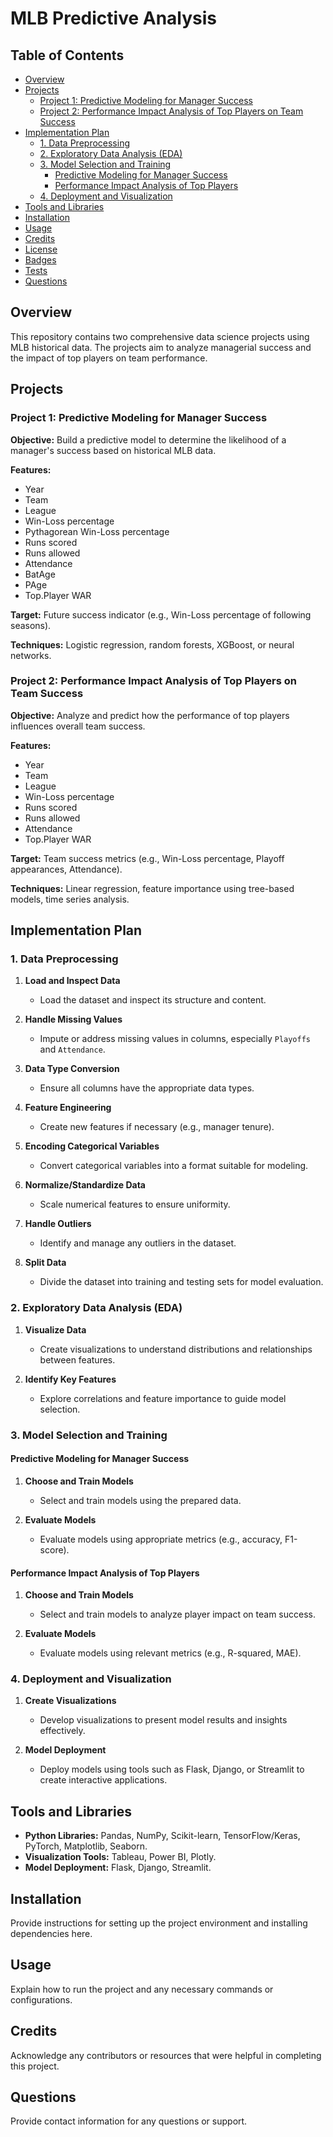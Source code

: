 # MLB Predictive Analysis

## Table of Contents

- [Overview](#overview)
- [Projects](#projects)
  - [Project 1: Predictive Modeling for Manager Success](#project-1-predictive-modeling-for-manager-success)
  - [Project 2: Performance Impact Analysis of Top Players on Team Success](#project-2-performance-impact-analysis-of-top-players-on-team-success)
- [Implementation Plan](#implementation-plan)
  - [1. Data Preprocessing](#1-data-preprocessing)
  - [2. Exploratory Data Analysis (EDA)](#2-exploratory-data-analysis-eda)
  - [3. Model Selection and Training](#3-model-selection-and-training)
    - [Predictive Modeling for Manager Success](#predictive-modeling-for-manager-success)
    - [Performance Impact Analysis of Top Players](#performance-impact-analysis-of-top-players)
  - [4. Deployment and Visualization](#4-deployment-and-visualization)
- [Tools and Libraries](#tools-and-libraries)
- [Installation](#installation)
- [Usage](#usage)
- [Credits](#credits)
- [License](#license)
- [Badges](#badges)
- [Tests](#tests)
- [Questions](#questions)

## Overview

This repository contains two comprehensive data science projects using MLB historical data. The projects aim to analyze managerial success and the impact of top players on team performance.

## Projects

### Project 1: Predictive Modeling for Manager Success

**Objective:** Build a predictive model to determine the likelihood of a manager's success based on historical MLB data.

**Features:**
- Year
- Team
- League
- Win-Loss percentage
- Pythagorean Win-Loss percentage
- Runs scored
- Runs allowed
- Attendance
- BatAge
- PAge
- Top.Player WAR

**Target:** Future success indicator (e.g., Win-Loss percentage of following seasons).

**Techniques:** Logistic regression, random forests, XGBoost, or neural networks.

### Project 2: Performance Impact Analysis of Top Players on Team Success

**Objective:** Analyze and predict how the performance of top players influences overall team success.

**Features:**
- Year
- Team
- League
- Win-Loss percentage
- Runs scored
- Runs allowed
- Attendance
- Top.Player WAR

**Target:** Team success metrics (e.g., Win-Loss percentage, Playoff appearances, Attendance).

**Techniques:** Linear regression, feature importance using tree-based models, time series analysis.

## Implementation Plan

### 1. Data Preprocessing

1. **Load and Inspect Data**
   - Load the dataset and inspect its structure and content.

2. **Handle Missing Values**
   - Impute or address missing values in columns, especially `Playoffs` and `Attendance`.

3. **Data Type Conversion**
   - Ensure all columns have the appropriate data types.

4. **Feature Engineering**
   - Create new features if necessary (e.g., manager tenure).

5. **Encoding Categorical Variables**
   - Convert categorical variables into a format suitable for modeling.

6. **Normalize/Standardize Data**
   - Scale numerical features to ensure uniformity.

7. **Handle Outliers**
   - Identify and manage any outliers in the dataset.

8. **Split Data**
   - Divide the dataset into training and testing sets for model evaluation.

### 2. Exploratory Data Analysis (EDA)

1. **Visualize Data**
   - Create visualizations to understand distributions and relationships between features.

2. **Identify Key Features**
   - Explore correlations and feature importance to guide model selection.

### 3. Model Selection and Training

#### Predictive Modeling for Manager Success

1. **Choose and Train Models**
   - Select and train models using the prepared data.

2. **Evaluate Models**
   - Evaluate models using appropriate metrics (e.g., accuracy, F1-score).

#### Performance Impact Analysis of Top Players

1. **Choose and Train Models**
   - Select and train models to analyze player impact on team success.

2. **Evaluate Models**
   - Evaluate models using relevant metrics (e.g., R-squared, MAE).

### 4. Deployment and Visualization

1. **Create Visualizations**
   - Develop visualizations to present model results and insights effectively.

2. **Model Deployment**
   - Deploy models using tools such as Flask, Django, or Streamlit to create interactive applications.

## Tools and Libraries

- **Python Libraries:** Pandas, NumPy, Scikit-learn, TensorFlow/Keras, PyTorch, Matplotlib, Seaborn.
- **Visualization Tools:** Tableau, Power BI, Plotly.
- **Model Deployment:** Flask, Django, Streamlit.

## Installation

Provide instructions for setting up the project environment and installing dependencies here.

## Usage

Explain how to run the project and any necessary commands or configurations.

## Credits

Acknowledge any contributors or resources that were helpful in completing this project.

## Questions

Provide contact information for any questions or support.
